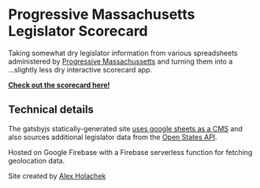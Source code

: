 # Progressive Massachusetts Legislator Scorecard

Taking somewhat dry legislator information from various spreadsheets administered by [Progressive Massachussetts](https://www.progressivemass.com/) and turning them into a ...slightly less dry interactive scorecard app.

[**Check out the scorecard here!**](http://scorecard.progressivemass.com)

## Technical details

The gatsbyjs statically-generated site [uses google sheets as a CMS](https://docs.google.com/spreadsheets/d/17SfLTsqLaoBG8WE5vKHmBY_J6Iz1IFKThm_wAqsHZdg) and also sources additional legislator data from the [Open States API](https://docs.openstates.org/en/latest/api/v2/).

Hosted on Google Firebase with a Firebase serverless function for fetching geolocation data.

Site created by [Alex Holachek](https://alex.holachek.com)
